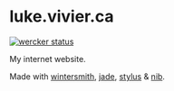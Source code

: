 # luke.vivier.ca

[![wercker status](https://app.wercker.com/status/7106f988e1c193ddc80f169ffa049961 "wercker status")](https://app.wercker.com/project/bykey/7106f988e1c193ddc80f169ffa049961)

My internet website.

Made with [wintersmith][1], [jade][2], [stylus][3] & [nib][4].

[1]:http://jnordberg.github.io/wintersmith/
[2]:http://jade-lang.com/
[3]:http://learnboost.github.io/stylus/
[4]:http://visionmedia.github.io/nib/
